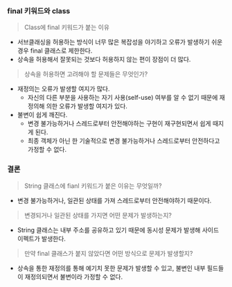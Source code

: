 
### final 키워드와 class

> Class에 final 키워드가 붙는 이유

- 서브클래싱을 허용하는 방식이 너무 많은 복잡성을 야기하고 오류가 발생하기 쉬운 경우 final 클래스로 제한한다.
- 상속을 허용해서 잘못되는 것보다 허용하지 않는 편이 장점이 더 많다.

> 상속을 허용하면 고려해야 할 문제들은 무엇인가?

- 재정의는 오류가 발생할 여지가 많다.
	- 자신의 다른 부분을 사용하는 자기 사용(self-use) 여부를 알 수 없기 때문에 재정의해 의한 오류가 발생할 여지가 있다.
- 불변이 쉽게 깨진다.
	- 변경 불가능하거나 스레드로부터 안전해야하는 구현이 재구현되면서 쉽게 때지게 된다. 
	- 최종 객체가 아닌 한 기술적으로 변경 불가능하거나 스레드로부터 안전하다고 가정할 수 없다.

### 결론

> String 클래스에 fianl 키워드가 붙은 이유는 무엇일까?

- 변경 불가능하거나, 일관된 상태를 가져 스레드로부터 안전해야하기 때문이다.

> 변경되거나 일관된 상태를 가지면 어떤 문제가 발생하는지?

- String 클래스는 내부 주소를 공유하고 있기 때문에 동시성 문제가 발생해 사이드 이펙트가 발생한다.

> 만약 final 클래스가 붙지 않았다면 어떤 방식으로 문제가 발생할지?

- 상속을 통한 재정의를 통해 예기치 못한 문제가 발생할 수 있고, 불변인 내부 필드들이 재정의되면서 불변이라 가정할 수 없다.

